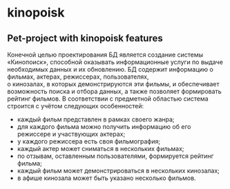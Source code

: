 # kinopoisk
## Pet-project with kinopoisk features
Конечной целью проектирования БД является создание системы «Кинопоиск», способной оказывать информационные услуги 
по выдаче необходимых данных и их обновлению. БД содержит информацию о фильмах, актерах, режиссерах, пользователях,  
о кинозалах, в которых демонстрируются эти фильмы, и  обеспечивает возможность поиска и отбора данных, 
а также позволяет формировать рейтинг фильмов.
В соответствии с предметной областью система строится с учётом следующих особенностей:
- каждый фильм представлен в рамках своего жанра;
- для каждого фильма можно получить информацию об его режиссере и участвующих актерах;
- у каждого  режиссера есть своя фильмография;
- каждый актер может сниматься  в нескольких фильмах;
- по отзывам, оставленным пользователями, формируется рейтинг фильма;
- каждый фильм может демонстрироваться в нескольких кинозалах;
- в афише кинозала может быть указано несколько фильмов.
